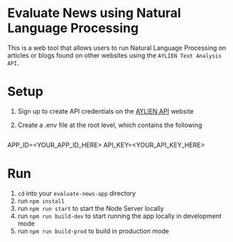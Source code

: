 # Evaluate News using Natural Language Processing

This is a web tool that allows users to run Natural Language Processing on articles or blogs found on other websites using the `AYLIEN Text Analysis API`.

# Setup

1.  Sign up to create API credentials on the [AYLIEN API](https://aylien.com/text-api/)  website
2.  Create a .env file at the root level, which contains the following

	```
APP_ID=<YOUR_APP_ID_HERE>
API_KEY=<YOUR_API_KEY_HERE>

# Run
1. `cd` into your `evaluate-news-app` directory
2. run `npm install`
3. run `npm run start` to start the Node Server locally
4. run `npm run build-dev` to start running the app locally in development mode
5. run `npm run build-prod` to build in production mode
